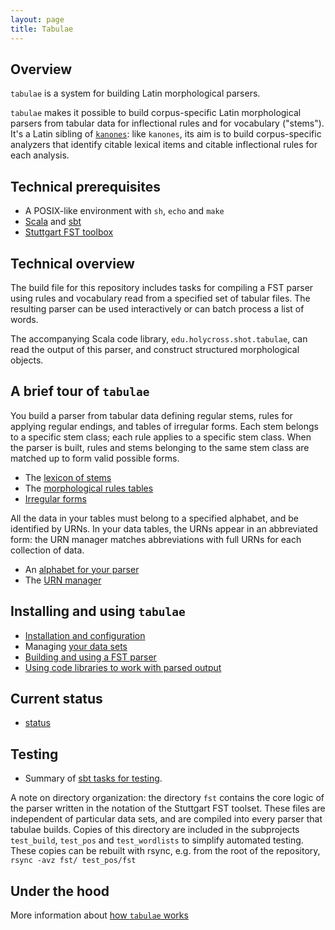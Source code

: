 ```yaml
---
layout: page
title: Tabulae
---
```



## Overview

`tabulae` is a system for building Latin morphological parsers.

`tabulae` makes it possible to build corpus-specific Latin morphological parsers from tabular data for inflectional rules and for vocabulary ("stems").  It's a Latin sibling of [`kanones`](https://github.com/neelsmith/kanones):  like `kanones`, its aim is to build corpus-specific analyzers that identify citable lexical items and citable inflectional rules for each analysis.



## Technical prerequisites


- A POSIX-like environment with `sh`, `echo` and `make`
- [Scala](https://www.scala-lang.org/) and [sbt](https://github.com/sbt/sbt)
- [Stuttgart FST toolbox](http://www.cis.uni-muenchen.de/~schmid/tools/SFST/)


## Technical overview

The build file for this repository includes tasks for compiling a FST parser using rules and vocabulary read from a specified set of tabular files.  The resulting parser can be used interactively or can batch process a list of words.

The accompanying Scala code library, `edu.holycross.shot.tabulae`, can read the output of this parser, and construct structured morphological objects.


## A brief tour of `tabulae`

You build a parser from tabular data defining regular stems, rules for applying regular endings, and tables of irregular forms.  Each stem belongs to a specific stem class;  each rule applies to a specific stem class.  When the parser is built, rules and stems belonging to the same stem class are matched up to form valid possible forms.


-  The [lexicon of stems](lexicon)
-  The [morphological rules tables](rules)
-  [Irregular forms](irregulars)

All the data in your tables must belong to a specified alphabet, and be identified by URNs.  In your data tables, the URNs appear in an abbreviated form:  the URN manager matches abbreviations with full URNs for each collection of data.

-  An [alphabet for your parser](alphabet)
-  The [URN manager](urnmanager)

## Installing and using `tabulae`

-   [Installation and configuration](configuration)
-   Managing [your data sets](datasets)
-   [Building and using a FST parser](parsing)
-   [Using code libraries to work with parsed output](code-library)

## Current status

-   [status](status)

## Testing

-  Summary of [sbt tasks for testing](testing).

A note on directory organization: the directory `fst` contains the core logic of the parser written in the notation of the Stuttgart FST toolset. These files are independent of particular data sets, and are compiled into every parser that tabulae builds. Copies of this directory are included in the subprojects `test_build`, `test_pos` and `test_wordlists` to simplify automated testing. These copies can be rebuilt with rsync, e.g. from the root of the repository, `rsync -avz fst/ test_pos/fst`

## Under the hood

More information about [how `tabulae` works](notes/narrative/)
